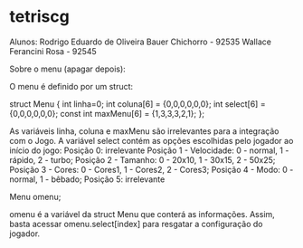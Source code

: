 # tetriscg

Alunos:
    Rodrigo Eduardo de Oliveira Bauer Chichorro - 92535
    Wallace Ferancini Rosa - 92545


Sobre o menu (apagar depois):

O menu é definido por um struct:

struct Menu {
    int linha=0;
    int coluna[6] = {0,0,0,0,0,0};
    int select[6] = {0,0,0,0,0,0};
    const int maxMenu[6] = {1,3,3,3,2,1};
};

As variáveis linha, coluna e maxMenu são irrelevantes para a integração com o Jogo.
A variável select contém as opções escolhidas pelo jogador ao início do jogo:
    Posição 0: irrelevante
    Posição 1 - Velocidade: 0 - normal, 1 - rápido, 2 - turbo;
    Posição 2 - Tamanho: 0 - 20x10, 1 - 30x15, 2 - 50x25;
    Posição 3 - Cores: 0 - Cores1, 1 - Cores2, 2 - Cores3;
    Posição 4 - Modo: 0 - normal, 1 - bêbado;
    Posição 5: irrelevante

Menu omenu;

omenu é a variável da struct Menu que conterá as informações.
Assim, basta acessar omenu.select[index] para resgatar a configuração do jogador.
